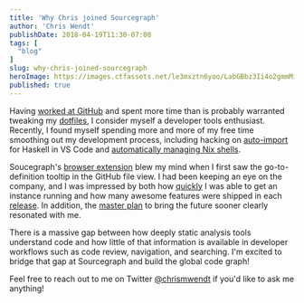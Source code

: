 ```yaml
---
title: 'Why Chris joined Sourcegraph'
author: 'Chris Wendt'
publishDate: 2018-04-19T11:30-07:00
tags: [
  "blog"
]
slug: why-chris-joined-sourcegraph
heroImage: https://images.ctfassets.net/le3mxztn6yoo/LabGBbz3Ii4o2gmmMiy60/482be43a746c56e876fa1858765f4b29/Chris_profile.png
published: true
---
```


Having [worked at GitHub](https://blog.github.com/2017-01-03-search-commit-messages/) and spent more time than is probably warranted tweaking my [dotfiles](https://github.com/chrismwendt/dotfiles), I consider myself a developer tools enthusiast. Recently, I found myself spending more and more of my free time smoothing out my development process, including hacking on [auto-import](https://github.com/chrismwendt/Auto-Import) for Haskell in VS Code and [automatically managing Nix shells](https://github.com/chrismwendt/auto-nix-shell).

Soucegraph's [browser extension](/#integrations) blew my mind when I first saw the go-to-definition tooltip in the GitHub file view. I had been keeping an eye on the company, and I was impressed by both how [quickly](https://docs.sourcegraph.com) I was able to get an instance running and how many awesome features were shipped in each [release](/blog/introducing-sourcegraph-2-7). In addition, the [master plan](/company/strategy) to bring the future sooner clearly resonated with me.

There is a massive gap between how deeply static analysis tools understand code and how little of that information is available in developer workflows such as code review, navigation, and searching. I'm excited to bridge that gap at Sourcegraph and build the global code graph!

Feel free to reach out to me on Twitter [@chrismwendt](https://twitter.com/ChrisMWendt) if you'd like to ask me anything!
